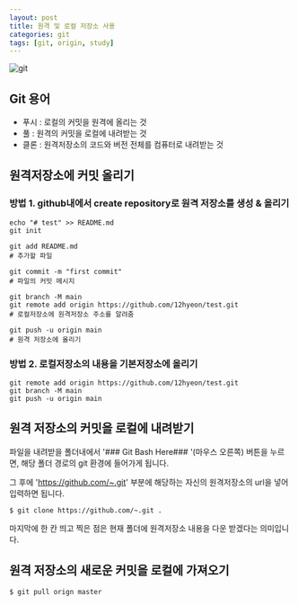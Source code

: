 ```yaml
---
layout: post
title: 원격 및 로컬 저장소 사용
categories: git
tags: [git, origin, study]
---
```

![git](https://www.20i.com/blog/wp-content/uploads/2022/08/git-blog-header.png)

## Git 용어

- 푸시 : 로컬의 커밋을 원격에 올리는 것
- 풀 : 원격의 커밋을 로컬에 내려받는 것
- 클론 : 원격저장소의 코드와 버전 전체를 컴퓨터로 내려받는 것

## 원격저장소에 커밋 올리기

### 방법 1. github내에서 create repository로 원격 저장소를 생성 & 올리기

```
echo "# test" >> README.md
git init

git add README.md
# 추가할 파일

git commit -m "first commit"
# 파일의 커밋 메시지

git branch -M main
git remote add origin https://github.com/12hyeon/test.git
# 로컬저장소에 원격저장소 주소를 알려줌

git push -u origin main
# 원격 저장소에 올리기
```

### 방법 2. 로컬저장소의 내용을 기본저장소에 올리기

```
git remote add origin https://github.com/12hyeon/test.git
git branch -M main
git push -u origin main
```

## 원격 저장소의 커밋을 로컬에 내려받기

파일을 내려받을 폴더내에서 '### Git Bash Here### '(마우스 오른쪽) 버튼을 누르면, 해당 폴더 경로의 git 환경에 들어가게 됩니다.

그 후에 'https://github.com/~.git' 부분에 해당하는 자신의 원격저장소의 url을 넣어 입력하면 됩니다.

```
$ git clone https://github.com/~.git .
```

마지막에 한 칸 띄고 찍은 점은 현재 폴더에 원격저장소 내용을 다운 받겠다는 의미입니다.

## 원격 저장소의 새로운 커밋을 로컬에 가져오기

```
$ git pull orign master
```
